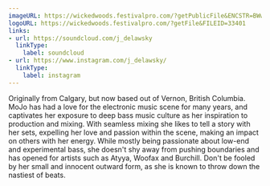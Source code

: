 ```yaml
---
imageURL: https://wickedwoods.festivalpro.com/?getPublicFile&ENCSTR=BWwFoLejXwOafNHjhyqD
logoURL: https://wickedwoods.festivalpro.com/?getFile&FILEID=33401
links:
- url: https://soundcloud.com/j_delawsky
  linkType:
    label: soundcloud
- url: https://www.instagram.com/j_delawsky/
  linkType:
    label: instagram
---
```

Originally from Calgary, but now based out of Vernon, British Columbia. MoJo has had a love for the electronic music scene for many years, and captivates her exposure to deep bass music culture as her inspiration to production and mixing. With seamless mixing she likes to tell a story with her sets, expelling her love and passion within the scene, making an impact on others with her energy. While mostly being passionate about low-end and experimental bass, she doesn't shy away from pushing boundaries and has opened for artists such as Atyya, Woofax and Burchill. Don't be fooled by her small and innocent outward form, as she is known to throw down the nastiest of beats. 